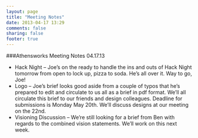 ```yaml
--- 
layout: page 
title: "Meeting Notes" 
date: 2013-04-17 13:29 
comments: false 
sharing: false 
footer: true 
---
```

###Athensworks Meeting Notes 04.17.13

* Hack Night – Joe’s on the ready to handle the ins and outs of Hack Night tomorrow from open to lock up, pizza to soda. He’s all over it. Way to go, Joe!
* Logo – Joe’s brief looks good aside from a couple of typos that he’s prepared to edit and circulate to us all as a brief in pdf format. We’ll all circulate this brief to our friends and design colleagues. Deadline for submissions is Monday May 20th. We’ll discuss designs at our meeting on the 22nd.
* Visioning Discussion – We’re still looking for a brief from Ben with regards to the combined vision statements. We’ll work on this next week.

